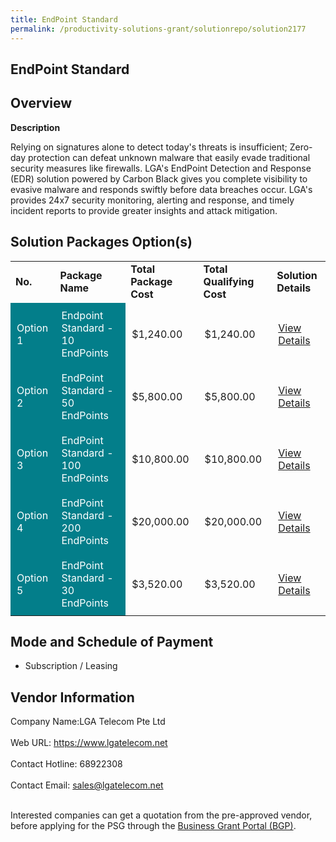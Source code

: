 ```yaml
---
title: EndPoint Standard
permalink: /productivity-solutions-grant/solutionrepo/solution2177
---
```


## EndPoint Standard

## Overview

**Description**

Relying on signatures alone to detect today's threats is insufficient; Zero-day protection can defeat unknown malware that easily evade traditional security measures like firewalls. LGA's EndPoint Detection and Response (EDR) solution powered by Carbon Black gives you complete visibility to evasive malware and responds swiftly before data breaches occur. LGA's provides 24x7 security monitoring, alerting and response, and timely incident reports to provide greater insights and attack mitigation.

## Solution Packages Option(s)

<table>
<tr>
<td><b>No.</b></td>
<td><b>Package Name</b></td>
<td><b>Total Package Cost</b></td>
<td><b>Total Qualifying Cost</b></td>
<td><b>Solution Details</b></td>
</tr>
<tr>
<td style='padding: 10px; background-color: #037E8A; color: #FFFFFF;'>Option 1</td>
<td style='padding: 10px; background-color: #037E8A; color: #FFFFFF;'>Endpoint Standard - 10 EndPoints</td>
<td style='padding: 10px;'>$1,240.00</td>
<td style='padding: 10px;'>$1,240.00</td>
<td style='padding: 10px;'><a href='https://www.gobusiness.gov.sg/images/psg/DesensitisedLGATelecomAnnex3CRwef22Apr2021_Part_1.pdf' target='_blank'>View Details</a></td>
</tr>
<tr>
<td style='padding: 10px; background-color: #037E8A; color: #FFFFFF;'>Option 2</td>
<td style='padding: 10px; background-color: #037E8A; color: #FFFFFF;'>EndPoint Standard - 50 EndPoints</td>
<td style='padding: 10px;'>$5,800.00</td>
<td style='padding: 10px;'>$5,800.00</td>
<td style='padding: 10px;'><a href='https://www.gobusiness.gov.sg/images/psg/DesensitisedLGATelecomAnnex3CRwef22Apr2021_Part_3.pdf' target='_blank'>View Details</a></td>
</tr>
<tr>
<td style='padding: 10px; background-color: #037E8A; color: #FFFFFF;'>Option 3</td>
<td style='padding: 10px; background-color: #037E8A; color: #FFFFFF;'>EndPoint Standard - 100 EndPoints</td>
<td style='padding: 10px;'>$10,800.00</td>
<td style='padding: 10px;'>$10,800.00</td>
<td style='padding: 10px;'><a href='https://www.gobusiness.gov.sg/images/psg/DesensitisedLGATelecomAnnex3CRwef22Apr2021_Part_4.pdf' target='_blank'>View Details</a></td>
</tr>
<tr>
<td style='padding: 10px; background-color: #037E8A; color: #FFFFFF;'>Option 4</td>
<td style='padding: 10px; background-color: #037E8A; color: #FFFFFF;'>EndPoint Standard - 200 EndPoints</td>
<td style='padding: 10px;'>$20,000.00</td>
<td style='padding: 10px;'>$20,000.00</td>
<td style='padding: 10px;'><a href='https://www.gobusiness.gov.sg/images/psg/DesensitisedLGATelecomAnnex3CRwef22Apr2021_Part_5.pdf' target='_blank'>View Details</a></td>
</tr>
<tr>
<td style='padding: 10px; background-color: #037E8A; color: #FFFFFF;'>Option 5</td>
<td style='padding: 10px; background-color: #037E8A; color: #FFFFFF;'>EndPoint Standard - 30 EndPoints</td>
<td style='padding: 10px;'>$3,520.00</td>
<td style='padding: 10px;'>$3,520.00</td>
<td style='padding: 10px;'><a href='https://www.gobusiness.gov.sg/images/psg/DesensitisedLGATelecomAnnex3CRwef22Apr2021_Part_2.pdf' target='_blank'>View Details</a></td>
</tr>
</table>

## Mode and Schedule of Payment

 - Subscription / Leasing

## Vendor Information

 Company Name:LGA Telecom Pte Ltd <br><br>Web URL: https://www.lgatelecom.net <br><br>Contact Hotline: 68922308 <br><br>Contact Email: sales@lgatelecom.net <br><br>

Interested companies can get a quotation from the pre-approved vendor, before applying for the PSG through the <a href='https://www.businessgrants.gov.sg/' target='_blank' rel='noopener'>Business Grant Portal (BGP)</a>.

<script src="/jquery/resize-tables.js"></script>
